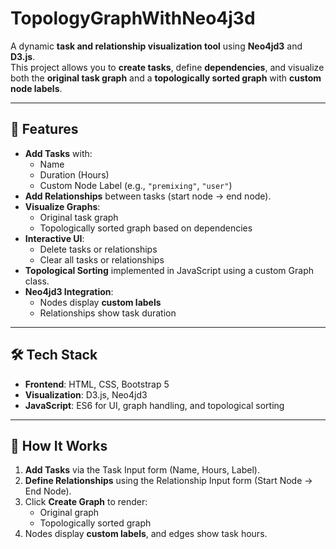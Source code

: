 # TopologyGraphWithNeo4j3d

A dynamic **task and relationship visualization tool** using **Neo4jd3** and **D3.js**.  
This project allows you to **create tasks**, define **dependencies**, and visualize both the **original task graph** and a **topologically sorted graph** with **custom node labels**.

---

## 🚀 Features

- **Add Tasks** with:
  - Name
  - Duration (Hours)
  - Custom Node Label (e.g., `"premixing"`, `"user"`)  
- **Add Relationships** between tasks (start node → end node).  
- **Visualize Graphs**:
  - Original task graph  
  - Topologically sorted graph based on dependencies  
- **Interactive UI**:
  - Delete tasks or relationships  
  - Clear all tasks or relationships  
- **Topological Sorting** implemented in JavaScript using a custom Graph class.  
- **Neo4jd3 Integration**:
  - Nodes display **custom labels**  
  - Relationships show task duration  

---

## 🛠️ Tech Stack

- **Frontend**: HTML, CSS, Bootstrap 5  
- **Visualization**: D3.js, Neo4jd3  
- **JavaScript**: ES6 for UI, graph handling, and topological sorting  

---

## 📌 How It Works

1. **Add Tasks** via the Task Input form (Name, Hours, Label).  
2. **Define Relationships** using the Relationship Input form (Start Node → End Node).  
3. Click **Create Graph** to render:
   - Original graph  
   - Topologically sorted graph  
4. Nodes display **custom labels**, and edges show task hours.  

